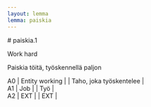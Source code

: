 ```yaml
---
layout: lemma
lemma: paiskia
---
```


<div class="sense">
# <span class="sensename">paiskia.1</span>

<span class="description">Work hard</span>

<span class="description">Paiskia töitä, työskennellä paljon</span>

A0 | Entity working |   | Taho, joka työskentelee |  
A1 | Job |   | Työ |  
A2 | EXT |   | EXT |  

</div>

